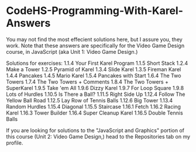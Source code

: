 # CodeHS-Programming-With-Karel-Answers
You may not find the most effecient solutions here, but I assure you, they work. Note that these answers are specifically for the Video Game Design course, in JavaScript (aka Unit 1: Video Game Design.)

Solutions for exercises:
1.1.4 Your First Karel Program
1.1.5 Short Stack
1.2.4 Make a Tower
1.2.5 Pyramid of Karel
1.3.4 Slide Karel
1.3.5 Fireman Karel
1.4.4 Pancakes
1.4.5 Mario Karel
1.5.4 Pancakes with Start
1.6.4 The Two Towers
1.7.4 The Two Towers + Comments
1.8.4 The Two Towers + SuperKarel
1.9.5 Take 'em All
1.9.6 Dizzy Karel
1.9.7 For Loop Square
1.9.8 Lots of Hurdles
1.10.5 Is There a Ball?
1.11.5 Right Side Up
1.12.4 Follow The Yellow Ball Road
1.12.5 Lay Row of Tennis Balls
1.12.6 Big Tower
1.13.4 Random Hurdles
1.15.4 Diagonal
1.15.5 Staircase
1.16.1 Fetch
1.16.2 Racing Karel
1.16.3 Tower Builder
1.16.4 Super Cleanup Karel
1.16.5 Double Tennis Balls


If you are looking for solutions to the "JavaScript and Graphics" portion of this course (Unit 2: Video Game Design,) head to the Repositories tab on my profile.
